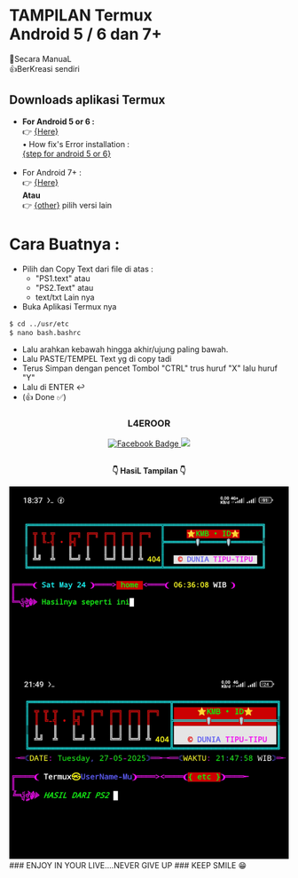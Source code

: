 # TAMPILAN Termux <br> Android 5 / 6 dan 7+
 🙏Secara ManuaL<br>
 👍BerKreasi sendiri
## <b>Downloads aplikasi Termux
- For Android 5 or 6 :</b><br>👉 [{Here}](https://sfile.mobi/1Uz4YvUJyoO7)  </br>
   • How fix's Error installation  :</b><br> [{step for android 5 or 6}](https://github.com/Kmb-id/Tampilan-termux/blob/main/Command.md)  </br><br>
- For Android 7+ :</b><br>👉 [{Here}](https://f-droid.org/repo/com.termux_1002.apk)  </br>
<b> Atau</b><br>👉 [{other}](https://f-droid.org/packages/com.termux/) pilih versi lain</br>

# Cara Buatnya : 
- Pilih dan Copy Text dari file di atas :
  - "PS1.text" atau
  - "PS2.Text" atau
  - text/txt Lain nya
- Buka Aplikasi Termux nya
```
$ cd ../usr/etc
$ nano bash.bashrc
```
  - Lalu arahkan kebawah hingga akhir/ujung paling bawah.
  - Lalu PASTE/TEMPEL Text yg di copy tadi
  - Terus Simpan dengan pencet Tombol "CTRL"  trus huruf  "X"  lalu huruf  "Y"
  - Lalu di ENTER ↩️
  - (👍 Done ✅) 

<h3 align="center">L4EROOR</h3>
<p align="center">
  <a href="https://www.facebook.com/L4EROOR" target"_blank">
      <img src="https://img.shields.io/badge/Facebook-blue?style=for-the-badge&logo=facebook&logoColor=white" alt="Facebook Badge"/>
    </a>
  <a href="https://t.me/L4EROOR_OFFICIAL"><img src="https://img.shields.io/badge/telegram-0088CC.svg?style=for-the-badge&logo=telegram&logoColor=white"/></a>
<p align="center">
  <br><b>👇 HasiL Tampilan 👇 </b>
</p>
<img src="https://github.com/Kmb-id/Tampilan-termux/blob/main/Hasil_tampilan_Termux.jpg" style="width=300px" alt="screenshot">
### ENJOY IN YOUR LIVE....NEVER GIVE UP
### KEEP SMILE 😁
